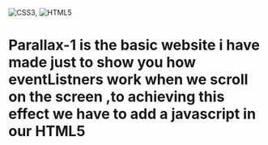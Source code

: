 ![CSS3](https://img.shields.io/badge/css3-%231572B6.svg?style=for-the-badge&logo=css3&logoColor=white), ![HTML5](https://img.shields.io/badge/html5-%23E34F26.svg?style=for-the-badge&logo=html5&logoColor=white)

# Parallax-1 is the basic website i have made just to show you how eventListners work when we scroll on the screen ,to achieving this effect we have to add a javascript in our HTML5 


